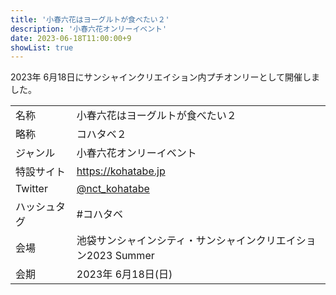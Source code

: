 ```yaml
---
title: '小春六花はヨーグルトが食べたい２'
description: '小春六花オンリーイベント'
date: 2023-06-18T11:00:00+9
showList: true
---
```


2023年 6月18日にサンシャインクリエイション内プチオンリーとして開催しました。

<!--more-->

| | |
| --- | --- |
| 名称 | 小春六花はヨーグルトが食べたい２ |
| 略称 | コハタベ２ |
| ジャンル | 小春六花オンリーイベント |
| 特設サイト | https://kohatabe.jp |
| Twitter | [@nct_kohatabe](https://twitter.com/nct_kohatabe) |
| ハッシュタグ | #コハタベ |
| 会場 | 池袋サンシャインシティ・サンシャインクリエイション2023 Summer |
| 会期 | 2023年 6月18日(日) |
